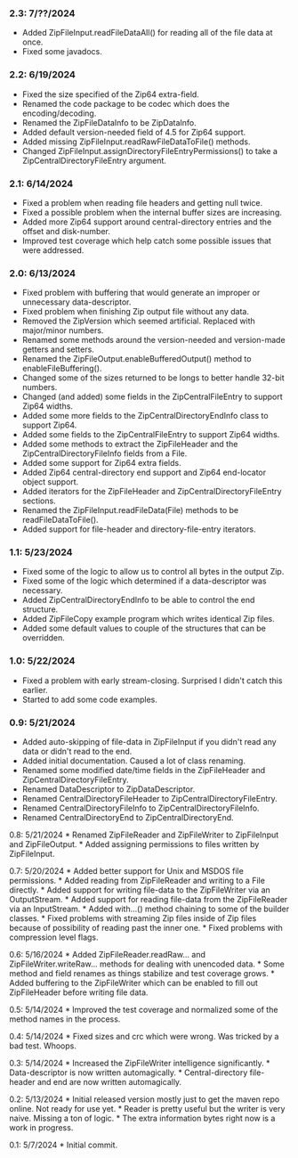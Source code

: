 ### 2.3: 7/??/2024
* Added ZipFileInput.readFileDataAll() for reading all of the file data at once.
* Fixed some javadocs.

### 2.2: 6/19/2024
* Fixed the size specified of the Zip64 extra-field.
* Renamed the code package to be codec which does the encoding/decoding.
* Renamed the ZipFileDataInfo to be ZipDataInfo.
* Added default version-needed field of 4.5 for Zip64 support.
* Added missing ZipFileInput.readRawFileDataToFile() methods.
* Changed ZipFileInput.assignDirectoryFileEntryPermissions() to take a ZipCentralDirectoryFileEntry argument.

### 2.1: 6/14/2024
* Fixed a problem when reading file headers and getting null twice.
* Fixed a possible problem when the internal buffer sizes are increasing.
* Added more Zip64 support around central-directory entries and the offset and disk-number.
* Improved test coverage which help catch some possible issues that were addressed.

### 2.0: 6/13/2024
* Fixed problem with buffering that would generate an improper or unnecessary data-descriptor.
* Fixed problem when finishing Zip output file without any data.
* Removed the ZipVersion which seemed artificial.  Replaced with major/minor numbers.
* Renamed some methods around the version-needed and version-made getters and setters.
* Renamed the ZipFileOutput.enableBufferedOutput() method to enableFileBuffering().
* Changed some of the sizes returned to be longs to better handle 32-bit numbers.
* Changed (and added) some fields in the ZipCentralFileEntry to support Zip64 widths.
* Added some more fields to the ZipCentralDirectoryEndInfo class to support Zip64.
* Added some fields to the ZipCentralFileEntry to support Zip64 widths. 
* Added some methods to extract the ZipFileHeader and the ZipCentralDirectoryFileInfo fields from a File.
* Added some support for Zip64 extra fields.
* Added Zip64 central-directory end support and Zip64 end-locator object support.
* Added iterators for the ZipFileHeader and ZipCentralDirectoryFileEntry sections.
* Renamed the ZipFileInput.readFileData(File) methods to be readFileDataToFile().
* Added support for file-header and directory-file-entry iterators.

### 1.1: 5/23/2024
* Fixed some of the logic to allow us to control all bytes in the output Zip.
* Fixed some of the logic which determined if a data-descriptor was necessary.
* Added ZipCentralDirectoryEndInfo to be able to control the end structure.
* Added ZipFileCopy example program which writes identical Zip files.
* Added some default values to couple of the structures that can be overridden.

### 1.0: 5/22/2024
* Fixed a problem with early stream-closing.  Surprised I didn't catch this earlier.
* Started to add some code examples.

### 0.9: 5/21/2024
* Added auto-skipping of file-data in ZipFileInput if you didn't read any data or didn't read to the end.
* Added initial documentation.  Caused a lot of class renaming.
* Renamed some modified date/time fields in the ZipFileHeader and ZipCentralDirectoryFileEntry.
* Renamed DataDescriptor to ZipDataDescriptor.
* Renamed CentralDirectoryFileHeader to ZipCentralDirectoryFileEntry.
* Renamed CentralDirectoryFileInfo to ZipCentralDirectoryFileInfo.
* Renamed CentralDirectoryEnd to ZipCentralDirectoryEnd.

0.8: 5/21/2024
	* Renamed ZipFileReader and ZipFileWriter to ZipFileInput and ZipFileOutput.
	* Added assigning permissions to files written by ZipFileInput.

0.7: 5/20/2024
	* Added better support for Unix and MSDOS file permissions.
	* Added reading from ZipFileReader and writing to a File directly.
	* Added support for writing file-data to the ZipFileWriter via an OutputStream.
	* Added support for reading file-data from the ZipFileReader via an InputStream.
	* Added with...() method chaining to some of the builder classes.
	* Fixed problems with streaming Zip files inside of Zip files because of possibility of reading past the inner one.
	* Fixed problems with compression level flags.

0.6: 5/16/2024
	* Added ZipFileReader.readRaw... and ZipFileWriter.writeRaw... methods for dealing with unencoded data.
	* Some method and field renames as things stabilize and test coverage grows.
	* Added buffering to the ZipFileWriter which can be enabled to fill out ZipFileHeader before writing file data.

0.5: 5/14/2024
	* Improved the test coverage and normalized some of the method names in the process.

0.4: 5/14/2024
	* Fixed sizes and crc which were wrong.  Was tricked by a bad test.  Whoops. 

0.3: 5/14/2024
	* Increased the ZipFileWriter intelligence significantly.
	* Data-descriptor is now written automagically.
	* Central-directory file-header and end are now written automagically.

0.2: 5/13/2024
	* Initial released version mostly just to get the maven repo online.  Not ready for use yet.
	* Reader is pretty useful but the writer is very naive.  Missing a ton of logic.
	* The extra information bytes right now is a work in progress.

0.1: 5/7/2024
	* Initial commit.

